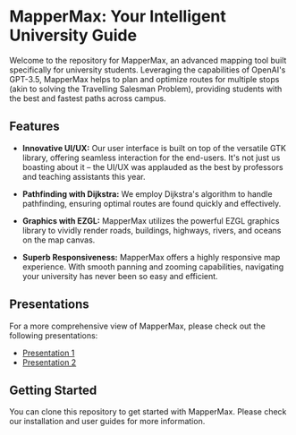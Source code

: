 # MapperMax: Your Intelligent University Guide

Welcome to the repository for MapperMax, an advanced mapping tool built specifically for university students. Leveraging the capabilities of OpenAI's GPT-3.5, MapperMax helps to plan and optimize routes for multiple stops (akin to solving the Travelling Salesman Problem), providing students with the best and fastest paths across campus.

## Features

* **Innovative UI/UX:** Our user interface is built on top of the versatile GTK library, offering seamless interaction for the end-users. It's not just us boasting about it – the UI/UX was applauded as the best by professors and teaching assistants this year.

* **Pathfinding with Dijkstra:** We employ Dijkstra's algorithm to handle pathfinding, ensuring optimal routes are found quickly and effectively.

* **Graphics with EZGL:** MapperMax utilizes the powerful EZGL graphics library to vividly render roads, buildings, highways, rivers, and oceans on the map canvas.

* **Superb Responsiveness:** MapperMax offers a highly responsive map experience. With smooth panning and zooming capabilities, navigating your university has never been so easy and efficient.

## Presentations

For a more comprehensive view of MapperMax, please check out the following presentations:

* [Presentation 1](https://docs.google.com/presentation/d/1lv7BSQGjw7Hh_Hh-18c7JrKIMuUrFpVNd7l6JnqCgBo/edit#slide=id.g203bc52d808_0_16)
* [Presentation 2](https://docs.google.com/presentation/d/1hB42wshHBbL8JWwZ8beUReyXTDaJyBnpnz0ToSBuB4M/edit?usp=sharing)

## Getting Started

You can clone this repository to get started with MapperMax. Please check our installation and user guides for more information.

